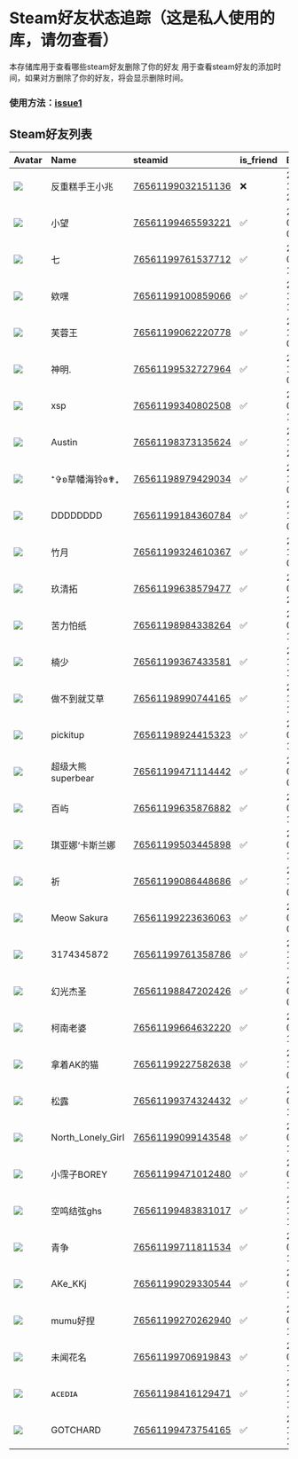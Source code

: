 # Steam好友状态追踪（这是私人使用的库，请勿查看）
本存储库用于查看哪些steam好友删除了你的好友
用于查看steam好友的添加时间，如果对方删除了你的好友，将会显示删除时间。
### 使用方法：[issue1](https://github.com/systemannounce/SteamFriends/issues/1)

## Steam好友列表
| Avatar                                                                            | Name              | steamid                                                                     | is_friend   | BFD                 | removed_time        | Remark   |
|:----------------------------------------------------------------------------------|:------------------|:----------------------------------------------------------------------------|:------------|:--------------------|:--------------------|:---------|
| ![](https://avatars.steamstatic.com/ff2c8c92a598980613a311aca94ba75f1ceba593.jpg) | 反重糕手王小兆           | [76561199032151136](https://steamcommunity.com/profiles/76561199032151136/) | ❌           | 2024-11-18 22:57:53 | 2025-01-27 08:52:46 |          |
| ![](https://avatars.steamstatic.com/d25540da00686fde8e1062682ebeeb8e0a3f5bc3.jpg) | 小望                | [76561199465593221](https://steamcommunity.com/profiles/76561199465593221/) | ✅           | 2024-07-01 09:56:26 |                     |          |
| ![](https://avatars.steamstatic.com/0b179b04910094f9a67a31b1e0e65c962cc8afa3.jpg) | 七                 | [76561199761537712](https://steamcommunity.com/profiles/76561199761537712/) | ✅           | 2024-08-21 12:14:16 |                     |          |
| ![](https://avatars.steamstatic.com/727409a34e635dfc88b66da362bd02cb0a1ea2c2.jpg) | 欸嘿                | [76561199100859066](https://steamcommunity.com/profiles/76561199100859066/) | ✅           | 2024-11-12 11:52:02 |                     |          |
| ![](https://avatars.steamstatic.com/f097e084eb25152d2fa0b593c9dca9bd060d125f.jpg) | 芙蓉王               | [76561199062220778](https://steamcommunity.com/profiles/76561199062220778/) | ✅           | 2024-10-18 05:21:01 |                     |          |
| ![](https://avatars.steamstatic.com/fef49e7fa7e1997310d705b2a6158ff8dc1cdfeb.jpg) | 神明.               | [76561199532727964](https://steamcommunity.com/profiles/76561199532727964/) | ✅           | 2023-11-25 01:22:49 |                     |          |
| ![](https://avatars.steamstatic.com/86c5dcaee4c05094d73371cb419aa184b913aa3b.jpg) | xsp               | [76561199340802508](https://steamcommunity.com/profiles/76561199340802508/) | ✅           | 2023-05-13 16:19:37 |                     |          |
| ![](https://avatars.steamstatic.com/40bf29a0a7d3e4a36e64456677985317e46ff3de.jpg) | Austin            | [76561198373135624](https://steamcommunity.com/profiles/76561198373135624/) | ✅           | 2024-10-16 22:42:20 |                     |          |
| ![](https://avatars.steamstatic.com/bbb91ceebe0d4ed294baa6a159e6f1e7c8e30545.jpg) | ⁺✞ʚ草幡海铃ɞ✟₊        | [76561198979429034](https://steamcommunity.com/profiles/76561198979429034/) | ✅           | 2024-10-16 04:45:58 |                     |          |
| ![](https://avatars.steamstatic.com/8f6916be3dcc60a0c3e9391276bce389a138b83a.jpg) | DDDDDDDD          | [76561199184360784](https://steamcommunity.com/profiles/76561199184360784/) | ✅           | 2024-11-22 07:49:09 |                     |          |
| ![](https://avatars.steamstatic.com/3e7fa82d331c950cc2dffca68c4e0f723849cff0.jpg) | 竹月                | [76561199324610367](https://steamcommunity.com/profiles/76561199324610367/) | ✅           | 2024-11-22 08:20:06 |                     |          |
| ![](https://avatars.steamstatic.com/8e6a100a36c18b83ef079ebe080cffe6cac4222c.jpg) | 玖清拓               | [76561199638579477](https://steamcommunity.com/profiles/76561199638579477/) | ✅           | 2024-05-07 23:32:19 |                     |          |
| ![](https://avatars.steamstatic.com/031eff84c277023ef9193370397f98ca20aae6c9.jpg) | 苦力怕纸              | [76561198984338264](https://steamcommunity.com/profiles/76561198984338264/) | ✅           | 2024-07-04 12:41:23 |                     |          |
| ![](https://avatars.steamstatic.com/0b5f7870eabe26e53b158a507b717548fb0e8993.jpg) | 楠少                | [76561199367433581](https://steamcommunity.com/profiles/76561199367433581/) | ✅           | 2024-11-01 11:00:11 |                     |          |
| ![](https://avatars.steamstatic.com/b01e4e0a69a22ec67970268ec16023dde5f12e44.jpg) | 做不到就艾草            | [76561198990744165](https://steamcommunity.com/profiles/76561198990744165/) | ✅           | 2024-12-25 11:00:11 |                     |          |
| ![](https://avatars.steamstatic.com/148ff422f2245ab66abfeabf3f7506861d6b703b.jpg) | pickitup          | [76561198924415323](https://steamcommunity.com/profiles/76561198924415323/) | ✅           | 2025-01-16 13:52:07 |                     |          |
| ![](https://avatars.steamstatic.com/5224743a782329986bc982b796ba2380312bfdfb.jpg) | 超级大熊superbear     | [76561199471114442](https://steamcommunity.com/profiles/76561199471114442/) | ✅           | 2023-01-19 05:25:04 |                     |          |
| ![](https://avatars.steamstatic.com/639bcefd45fc9a7b639a28b542437c839c9e6798.jpg) | 百屿                | [76561199635876882](https://steamcommunity.com/profiles/76561199635876882/) | ✅           | 2024-09-21 15:32:43 |                     |          |
| ![](https://avatars.steamstatic.com/bfec4675eb2a98886a0deb05efb0ad0ced4421dd.jpg) | 琪亚娜‘卡斯兰娜          | [76561199503445898](https://steamcommunity.com/profiles/76561199503445898/) | ✅           | 2024-08-19 14:06:43 |                     |          |
| ![](https://avatars.steamstatic.com/df893442fb5d95f77db82b20e30dc28778e6c440.jpg) | 祈                 | [76561199086448686](https://steamcommunity.com/profiles/76561199086448686/) | ✅           | 2024-11-21 00:29:34 |                     |          |
| ![](https://avatars.steamstatic.com/1da3c8f59d0e0764e6a76a84e0be208be76cbaad.jpg) | Meow Sakura       | [76561199223636063](https://steamcommunity.com/profiles/76561199223636063/) | ✅           | 2024-02-24 09:09:20 |                     |          |
| ![](https://avatars.steamstatic.com/b2ab0e1a80b2ea2328cbf39052b3f86a07d74fbf.jpg) | 3174345872        | [76561199761358786](https://steamcommunity.com/profiles/76561199761358786/) | ✅           | 2024-12-24 13:59:31 |                     |          |
| ![](https://avatars.steamstatic.com/7c6f8ccbaeac8bf07e9c382503b5ee50b6b23ea1.jpg) | 幻光杰圣              | [76561198847202426](https://steamcommunity.com/profiles/76561198847202426/) | ✅           | 2023-09-16 04:53:27 |                     |          |
| ![](https://avatars.steamstatic.com/fde2cbb4d3679cde4cb5d6038230d5d664a63c1f.jpg) | 柯南老婆              | [76561199664632220](https://steamcommunity.com/profiles/76561199664632220/) | ✅           | 2024-04-04 10:44:52 |                     |          |
| ![](https://avatars.steamstatic.com/c87178b8ca90b341108559ef2cc1416cb112f32c.jpg) | 拿着AK的猫            | [76561199227582638](https://steamcommunity.com/profiles/76561199227582638/) | ✅           | 2024-11-20 04:09:42 |                     |          |
| ![](https://avatars.steamstatic.com/95c65410f7ae5c60b3a0e5797f38d1d7f77f03c3.jpg) | 松露                | [76561199374324432](https://steamcommunity.com/profiles/76561199374324432/) | ✅           | 2023-07-03 11:53:34 |                     |          |
| ![](https://avatars.steamstatic.com/97e9d7ecfabeffbb7ec429515f6baa27acff6012.jpg) | North_Lonely_Girl | [76561199099143548](https://steamcommunity.com/profiles/76561199099143548/) | ✅           | 2024-09-05 15:17:43 |                     |          |
| ![](https://avatars.steamstatic.com/14fa45d90d1774068441651602af9b2de61890b4.jpg) | 小霈子BOREY          | [76561199471012480](https://steamcommunity.com/profiles/76561199471012480/) | ✅           | 2024-08-17 17:27:17 |                     |          |
| ![](https://avatars.steamstatic.com/05c9d811c75729caea21e24feb829e1f3f229b17.jpg) | 空鸣结弦ghs           | [76561199483831017](https://steamcommunity.com/profiles/76561199483831017/) | ✅           | 2024-12-25 11:00:07 |                     |          |
| ![](https://avatars.steamstatic.com/e1645e84f31edefd232e7f5be6a877a5673674ab.jpg) | 青争                | [76561199711811534](https://steamcommunity.com/profiles/76561199711811534/) | ✅           | 2024-06-21 10:43:00 |                     |          |
| ![](https://avatars.steamstatic.com/14fa45d90d1774068441651602af9b2de61890b4.jpg) | AKe_KKj           | [76561199029330544](https://steamcommunity.com/profiles/76561199029330544/) | ✅           | 2024-09-16 14:16:37 |                     |          |
| ![](https://avatars.steamstatic.com/b9ad9ab5b357b3b6da480d687df14a4c2014b602.jpg) | mumu好捏            | [76561199270262940](https://steamcommunity.com/profiles/76561199270262940/) | ✅           | 2024-05-18 19:05:45 |                     |          |
| ![](https://avatars.steamstatic.com/ee5cc428258a2f7f5775ae66f8bbcde744738e44.jpg) | 未闻花名              | [76561199706919843](https://steamcommunity.com/profiles/76561199706919843/) | ✅           | 2024-09-02 11:48:09 |                     |          |
| ![](https://avatars.steamstatic.com/be8f05d5564cc4636aefb8556e3cda7b82501958.jpg) | ᴀᴄᴇᴅɪᴀ            | [76561198416129471](https://steamcommunity.com/profiles/76561198416129471/) | ✅           | 2024-12-25 13:35:40 |                     |          |
| ![](https://avatars.steamstatic.com/58c8fb44af9ac89ce2e430c6dcf4100fcecb23a4.jpg) | GOTCHARD          | [76561199473754165](https://steamcommunity.com/profiles/76561199473754165/) | ✅           | 2024-12-26 11:27:19 |                     |          |